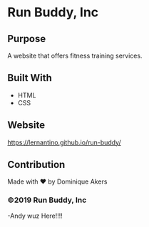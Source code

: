 # Run Buddy, Inc

## Purpose

A website that offers fitness training services.

## Built With

- HTML
- CSS

## Website

https://lernantino.github.io/run-buddy/

## Contribution

Made with ❤️ by Dominique Akers

### ©️2019 Run Buddy, Inc
-Andy wuz Here!!!!
